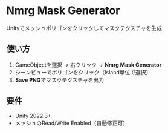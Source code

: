 ﻿# Nmrg Mask Generator

Unityでメッシュポリゴンをクリックしてマスクテクスチャを生成

## 使い方

1. GameObjectを選択 → 右クリック → **Nmrg Mask Generator**
2. シーンビューでポリゴンをクリック（Island単位で選択）
3. **Save PNG**でマスクテクスチャを出力

## 要件

- Unity 2022.3+
- メッシュのRead/Write Enabled（自動修正可）